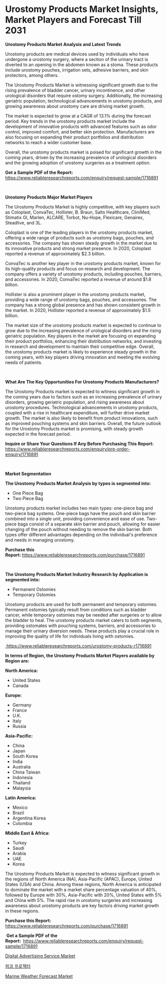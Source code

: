 <p><h1>Urostomy Products Market Insights, Market Players and Forecast Till 2031</h1></p><p><strong>Urostomy Products Market Analysis and Latest Trends</strong></p>
<p><p>Urostomy products are medical devices used by individuals who have undergone a urostomy surgery, where a section of the urinary tract is diverted to an opening in the abdomen known as a stoma. These products include urostomy pouches, irrigation sets, adhesive barriers, and skin protectors, among others.</p><p>The Urostomy Products Market is witnessing significant growth due to the rising prevalence of bladder cancer, urinary incontinence, and other urological disorders that require ostomy surgery. Additionally, the increasing geriatric population, technological advancements in urostomy products, and growing awareness about urostomy care are driving market growth.</p><p>The market is expected to grow at a CAGR of 13.1% during the forecast period. Key trends in the urostomy products market include the development of innovative products with advanced features such as odor control, improved comfort, and better skin protection. Manufacturers are also focusing on expanding their product portfolios and distribution networks to reach a wider customer base.</p><p>Overall, the urostomy products market is poised for significant growth in the coming years, driven by the increasing prevalence of urological disorders and the growing adoption of urostomy surgeries as a treatment option.</p></p>
<p><strong>Get a Sample PDF of the Report:&nbsp;</strong> <a href="https://www.reliableresearchreports.com/enquiry/request-sample/1716891">https://www.reliableresearchreports.com/enquiry/request-sample/1716891</a></p>
<p>&nbsp;</p>
<p><strong>Urostomy Products Major Market Players</strong></p>
<p><p>The Urostomy Products Market is highly competitive, with key players such as Coloplast, ConvaTec, Hollister, B. Braun, Salts Healthcare, CliniMed, Stimatix GI, Marlen, ALCARE, Torbot, Nu-Hope, Flexicare, Genairex, Steadlive, and 3L. </p><p>Coloplast is one of the leading players in the urostomy products market, offering a wide range of products such as urostomy bags, pouches, and accessories. The company has shown steady growth in the market due to its innovative products and strong market presence. In 2020, Coloplast reported a revenue of approximately $2.3 billion.</p><p>ConvaTec is another key player in the urostomy products market, known for its high-quality products and focus on research and development. The company offers a variety of urostomy products, including pouches, barriers, and accessories. In 2020, ConvaTec reported a revenue of around $1.8 billion.</p><p>Hollister is also a prominent player in the urostomy products market, providing a wide range of urostomy bags, pouches, and accessories. The company has a strong global presence and has shown consistent growth in the market. In 2020, Hollister reported a revenue of approximately $1.5 billion.</p><p>The market size of the urostomy products market is expected to continue to grow due to the increasing prevalence of urological disorders and the rising geriatric population. Key players in the market are focusing on expanding their product portfolios, enhancing their distribution networks, and investing in research and development to maintain their competitive edge. Overall, the urostomy products market is likely to experience steady growth in the coming years, with key players driving innovation and meeting the evolving needs of patients.</p></p>
<p>&nbsp;</p>
<p><strong>What Are The Key Opportunities For Urostomy Products Manufacturers?</strong></p>
<p><p>The Urostomy Products market is expected to witness significant growth in the coming years due to factors such as an increasing prevalence of urinary disorders, growing geriatric population, and rising awareness about urostomy procedures. Technological advancements in urostomy products, coupled with a rise in healthcare expenditure, will further drive market growth. The market is also likely to benefit from product innovations, such as improved pouching systems and skin barriers. Overall, the future outlook for the Urostomy Products market is promising, with steady growth expected in the forecast period.</p></p>
<p><strong>Inquire or Share Your Questions If Any Before Purchasing This Report:</strong> <a href="https://www.reliableresearchreports.com/enquiry/pre-order-enquiry/1716891">https://www.reliableresearchreports.com/enquiry/pre-order-enquiry/1716891</a></p>
<p>&nbsp;</p>
<p><strong>Market Segmentation</strong></p>
<p><strong>The Urostomy Products Market Analysis by types is segmented into:</strong></p>
<p><ul><li>One Piece Bag</li><li>Two Piece Bag</li></ul></p>
<p><p>Urostomy products market includes two main types: one-piece bag and two-piece bag systems. One-piece bags have the pouch and skin barrier combined into a single unit, providing convenience and ease of use. Two-piece bags consist of a separate skin barrier and pouch, allowing for easier changing of the pouch without needing to remove the skin barrier. Both types offer different advantages depending on the individual's preference and needs in managing urostomy.</p></p>
<p><strong>Purchase this Report:&nbsp;</strong><a href="https://www.reliableresearchreports.com/purchase/1716891">https://www.reliableresearchreports.com/purchase/1716891</a></p>
<p>&nbsp;</p>
<p><strong>The Urostomy Products Market Industry Research by Application is segmented into:</strong></p>
<p><ul><li>Permanent Ostomies</li><li>Temporary Ostomies</li></ul></p>
<p><p>Urostomy products are used for both permanent and temporary ostomies. Permanent ostomies typically result from conditions such as bladder cancer, while temporary ostomies may be needed after surgeries or to allow the bladder to heal. The urostomy products market caters to both segments, providing ostomates with pouching systems, barriers, and accessories to manage their urinary diversion needs. These products play a crucial role in improving the quality of life for individuals living with ostomies.</p></p>
<p><a href="https://www.reliableresearchreports.com/urostomy-products-r1716891">&nbsp;https://www.reliableresearchreports.com/urostomy-products-r1716891</a></p>
<p><strong>In terms of Region, the Urostomy Products Market Players available by Region are:</strong></p>
<p>
    <p> <strong> North America: </strong>
        <ul>
            <li>United States</li>
            <li>Canada</li>
        </ul>
        </p> 
    <p> <strong> Europe: </strong>
        <ul>
            <li>Germany</li>
            <li>France</li>
            <li>U.K.</li>
            <li>Italy</li>
            <li>Russia</li>
        </ul>
        </p> 
    <p> <strong> Asia-Pacific: </strong>
        <ul>
            <li>China</li>
            <li>Japan</li>
            <li>South Korea</li>
            <li>India</li>
            <li>Australia</li>
            <li>China Taiwan</li>
            <li>Indonesia</li>
            <li>Thailand</li>
            <li>Malaysia</li>
        </ul>
        </p> 
    <p> <strong> Latin America: </strong>
        <ul>
            <li>Mexico</li>
            <li>Brazil</li>
            <li>Argentina Korea</li>
            <li>Colombia</li>
        </ul>
        </p> 
    <p> <strong> Middle East & Africa: </strong>
        <ul>
            <li>Turkey</li>
            <li>Saudi</li>
            <li>Arabia</li>
            <li>UAE</li>
            <li>Korea</li>
        </ul>
    </p>
    </p>
<p><p>The Urostomy Products Market is expected to witness significant growth in the regions of North America (NA), Asia-Pacific (APAC), Europe, United States (USA) and China. Among these regions, North America is anticipated to dominate the market with a market share percentage valuation of 40%, followed by Europe with 30%, Asia-Pacific with 20%, United States with 5% and China with 5%. The rapid rise in urostomy surgeries and increasing awareness about urostomy products are key factors driving market growth in these regions.</p></p>
<p><strong>Purchase this Report: </strong><a href="https://www.reliableresearchreports.com/purchase/1716891">https://www.reliableresearchreports.com/purchase/1716891</a></p>
<p>&nbsp;<strong>Get a Sample PDF of the Report:&nbsp;&nbsp;</strong><a href="https://www.reliableresearchreports.com/enquiry/request-sample/1716891">https://www.reliableresearchreports.com/enquiry/request-sample/1716891</a></p>
<p><strong></strong></p>
<p><p><a href="https://github.com/nafiafirdania/Market-Research-Report-List-1/blob/main/digital-advertising-service-market.md">Digital Advertising Service Market</a></p><p><a href="https://github.com/nigaleamar09/Market-Research-Report-List-1/blob/main/3087643129726.md">피코 프로젝터</a></p><p><a href="https://github.com/kulaberyasin52/Market-Research-Report-List-1/blob/main/marine-weather-forecast-market.md">Marine Weather Forecast Market</a></p></p>
